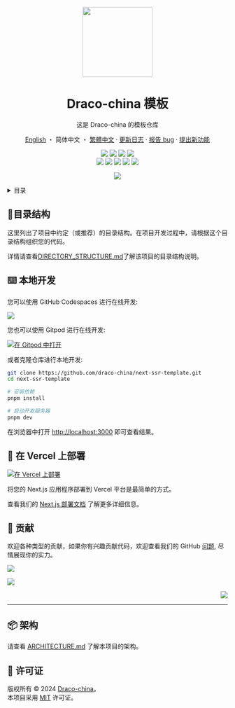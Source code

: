 <a name="readme-top"></a>

<div align="center">

<img width="160" src="https://avatars.githubusercontent.com/u/22271474?v=4">

<h1>Draco-china 模板</h1>

这是 Draco-china 的模板仓库

[English](./README.md)
・
简体中文
・
[繁體中文](./README.zh-TW.md)
·
[更新日志](./CHANGELOG.md)
·
[报告 bug][issues-link]
·
[提出新功能][issues-link]

<!-- SHIELD GROUP -->

[![][github-release-shield]][github-release-link]
[![][github-releasedate-shield]][github-releasedate-link]
[![][github-action-test-shield]][github-action-test-link]
[![][github-action-release-shield]][github-action-release-link]<br/>
[![][github-contributors-shield]][github-contributors-link]
[![][github-forks-shield]][github-forks-link]
[![][github-stars-shield]][github-stars-link]
[![][github-issues-shield]][github-issues-link]
[![][github-license-shield]][github-license-link]

![](https://urlscan.io/liveshot/?width=1920&height=1080&url=https://next-ssr-template.vercel.app/zh-CN)

</div>

<details>
<summary><kbd>目录</kbd></summary>

#### 目录

- [🌲目录结构](#目录结构)
- [⌨️ 本地开发](#️-本地开发)
- [🚀 在 Vercel 上部署](#-在-vercel-上部署)
- [🤝 贡献](#-贡献)
- [📦 架构](#-架构)
- [📝 许可证](#-许可证)

####

</details>

## 🌲目录结构

这里列出了项目中约定（或推荐）的目录结构。在项目开发过程中，请根据这个目录结构组织您的代码。

详情请查看[DIRECTORY_STRUCTURE.md](./DIRECTORY_STRUCTURE.md)了解该项目的目录结构说明。

## ⌨️ 本地开发

您可以使用 GitHub Codespaces 进行在线开发:

[![][codespaces-shield]][codespaces-link]

您也可以使用 Gitpod 进行在线开发:

[![在 Gitpod 中打开](https://gitpod.io/button/open-in-gitpod.svg)][gitpod-link]

或者克隆仓库进行本地开发:

```bash
git clone https://github.com/draco-china/next-ssr-template.git
cd next-ssr-template

# 安装依赖
pnpm install

# 启动开发服务器
pnpm dev
```

在浏览器中打开 <http://localhost:3000> 即可查看结果。

## 🚀 在 Vercel 上部署

[![在 Vercel 上部署](https://vercel.com/button)](https://vercel.com/new/clone?repository-url=https%3A%2F%2Fgithub.com%2Fdraco-china%2Fnext-ssr-template)

将您的 Next.js 应用程序部署到 Vercel 平台是最简单的方式。

查看我们的
[Next.js 部署文档](https://nextjs.org/docs/deployment)
了解更多详细信息。

## 🤝 贡献

欢迎各种类型的贡献，如果你有兴趣贡献代码，欢迎查看我们的 GitHub
[问题][github-issues-link], 尽情展现你的实力。

[![][pr-welcome-shield]][pr-welcome-link]

[![][contributors-contrib]][contributors-url]

<div align="right">

[![][back-to-top]](#readme-top)

</div>

---

## 📦 架构

请查看 [ARCHITECTURE.md](./ARCHITECTURE.md) 了解本项目的架构。

## 📝 许可证

版权所有 © 2024 [Draco-china][profile-link]。<br />
本项目采用 [MIT](./LICENSE) 许可证。

<!-- LINK GROUP -->

[back-to-top]: https://img.shields.io/badge/-BACK_TO_TOP-151515?style=flat-square
[codespaces-link]: https://codespaces.new/draco-china/next-ssr-template
[codespaces-shield]: https://github.com/codespaces/badge.svg
[contributors-contrib]: https://contrib.rocks/image?repo=draco-china/next-ssr-template
[contributors-url]: https://github.com/draco-china/next-ssr-template/graphs/contributors
[github-action-release-link]: https://github.com/draco-china/next-ssr-template/actions/workflows/release.yml
[github-action-release-shield]: https://img.shields.io/github/actions/workflow/status/draco-china/next-ssr-template/release.yml?label=release&labelColor=black&logo=githubactions&logoColor=white&style=flat-square
[github-action-test-link]: https://github.com/draco-china/next-ssr-template/actions/workflows/test.yml
[github-action-test-shield]: https://img.shields.io/github/actions/workflow/status/draco-china/next-ssr-template/test.yml?label=test&labelColor=black&logo=githubactions&logoColor=white&style=flat-square
[github-contributors-link]: https://github.com/draco-china/next-ssr-template/graphs/contributors
[github-contributors-shield]: https://img.shields.io/github/contributors/draco-china/next-ssr-template?color=c4f042&labelColor=black&style=flat-square
[github-forks-link]: https://github.com/draco-china/next-ssr-template/network/members
[github-forks-shield]: https://img.shields.io/github/forks/draco-china/next-ssr-template?color=8ae8ff&labelColor=black&style=flat-square
[github-issues-link]: https://github.com/draco-china/next-ssr-template/issues
[github-issues-shield]: https://img.shields.io/github/issues/draco-china/next-ssr-template?color=ff80eb&labelColor=black&style=flat-square
[github-license-link]: https://github.com/draco-china/next-ssr-template/blob/master/LICENSE
[github-license-shield]: https://img.shields.io/github/license/draco-china/next-ssr-template?color=white&labelColor=black&style=flat-square
[github-release-link]: https://github.com/draco-china/next-ssr-template/releases
[github-release-shield]: https://img.shields.io/github/v/release/draco-china/next-ssr-template?style=flat-square&sort=semver&logo=github
[github-releasedate-link]: https://github.com/draco-china/next-ssr-template/releases
[github-releasedate-shield]: https://img.shields.io/github/release-date/draco-china/next-ssr-template?labelColor=black&style=flat-square
[github-stars-link]: https://github.com/draco-china/next-ssr-template/network/stargazers
[github-stars-shield]: https://img.shields.io/github/stars/draco-china/next-ssr-template?color=ffcb47&labelColor=black&style=flat-square
[gitpod-link]: https://gitpod.io/#https://github.com/draco-china/next-ssr-template
[issues-link]: https://github.com/draco-china/next-ssr-template/issues/new/choose
[pr-welcome-link]: https://github.com/draco-china/next-ssr-template/pulls
[pr-welcome-shield]: https://img.shields.io/badge/🤯_pr_welcome-%E2%86%92-ffcb47?labelColor=black&style=for-the-badge
[profile-link]: https://github.com/draco-china
